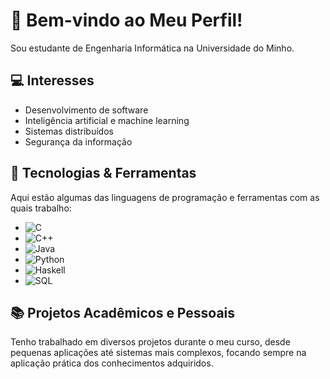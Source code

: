 # 👋 Bem-vindo ao Meu Perfil!

Sou estudante de Engenharia Informática na Universidade do Minho.

## 💻 Interesses

- Desenvolvimento de software
- Inteligência artificial e machine learning
- Sistemas distribuídos
- Segurança da informação

## 🌱 Tecnologias & Ferramentas

Aqui estão algumas das linguagens de programação e ferramentas com as quais trabalho:

- ![C](https://img.shields.io/badge/-C-00599C?style=flat&logo=c&logoColor=white)
- ![C++](https://img.shields.io/badge/-C++-00599C?style=flat&logo=c%2B%2B&logoColor=white)
- ![Java](https://img.shields.io/badge/-Java-007396?style=flat&logo=java&logoColor=white)
- ![Python](https://img.shields.io/badge/-Python-3776AB?style=flat&logo=python&logoColor=white)
- ![Haskell](https://img.shields.io/badge/-Haskell-5D4F85?style=flat&logo=haskell&logoColor=white)
- ![SQL](https://img.shields.io/badge/-SQL-4479A1?style=flat&logo=sql&logoColor=white)

## 📚 Projetos Acadêmicos e Pessoais

Tenho trabalhado em diversos projetos durante o meu curso, desde pequenas aplicações até sistemas mais complexos, focando sempre na aplicação prática dos conhecimentos adquiridos.


